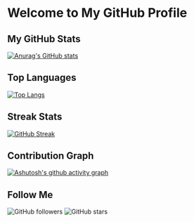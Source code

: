 # Welcome to My GitHub Profile

## My GitHub Stats
[![Anurag's GitHub stats](https://github-readme-stats.vercel.app/api?username=leslieyjkim)](https://github.com/anuraghazra/github-readme-stats)

## Top Languages
[![Top Langs](https://github-readme-stats.vercel.app/api/top-langs/?username=leslieyjkim)](https://github.com/anuraghazra/github-readme-stats)

## Streak Stats
[![GitHub Streak](https://github-readme-streak-stats.herokuapp.com/?user=leslieyjkim)](https://git.io/streak-stats)

## Contribution Graph
[![Ashutosh's github activity graph](https://github-readme-activity-graph.cyclic.app/graph?username=leslieyjkim&theme=react-dark)](https://github.com/ashutosh00710/github-readme-activity-graph)

## Follow Me
![GitHub followers](https://img.shields.io/github/followers/leslieyjkim?style=social)
![GitHub stars](https://img.shields.io/github/stars/leslieyjkim?style=social)
